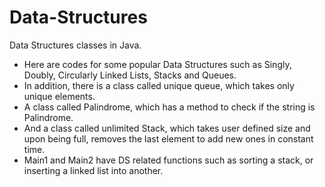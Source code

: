 # Data-Structures
Data Structures classes in Java.

- Here are codes for some popular Data Structures such as Singly, Doubly, Circularly Linked Lists, Stacks and Queues.
- In addition, there is a class called unique queue, which takes only unique elements.
- A class called Palindrome, which has a method to check if the string is Palindrome.
- And a class called unlimited Stack, which takes user defined size and upon being full, removes the last element to add new ones in constant time. 
- Main1 and Main2 have DS related functions such as sorting a stack, or inserting a linked list into another.
